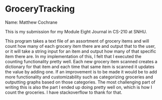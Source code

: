 # GroceryTracking

Name: Matthew Cochrane

This is my submission for my Module Eight Journal in CS-210 at SNHU.

This program takes a text file of an assortment of grocery items and will count how many of each grocery item there are and output that to the user, or it will take a string input for an item and output how many of that specific item there are. In my implementation of this, I felt that I executed the counting functionality pretty well. Each new grocery item scanned creates a dictionary for that item and each time that same item is scanned it updates the value by adding one. If an improvement is to be made it would be to add more functionality and customizability such as categorizing groceries and outputting graphs based on those categories. The most challenging part of writing this is also the part I ended up doing pretty well on, which is how I count the groceries. I have stackoverflow to thank for that.
